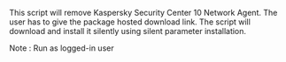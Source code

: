 This script will remove Kaspersky Security Center 10 Network Agent.
The user has to give the package hosted download link. The script will download and install it silently using silent parameter installation.

Note : Run as logged-in user